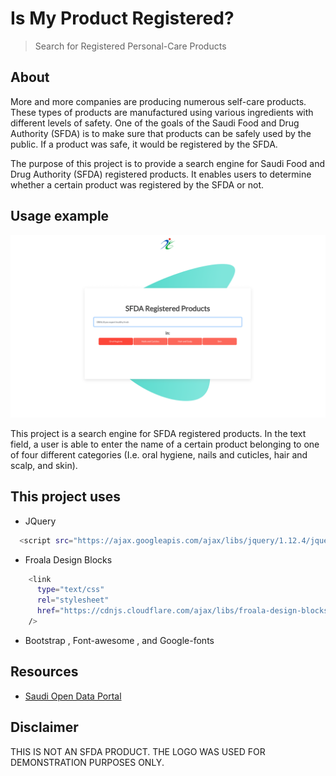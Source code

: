 # Is My Product Registered?

> Search for Registered Personal-Care Products

## About

More and more companies are producing numerous self-care products. These types of products are manufactured using various ingredients with different levels of safety.
One of the goals of the Saudi Food and Drug Authority (SFDA) is to make sure that products can be safely used by the public. If a product was safe, it would be registered by the SFDA.

The purpose of this project is to provide a search engine for Saudi Food and Drug Authority (SFDA) registered products. It enables users to determine whether a certain product was registered by the SFDA or not.

## Usage example

![](src/readme.png)

This project is a search engine for SFDA registered products. In the text field, a user is able to enter the name of a certain product belonging to one of four different categories (I.e. oral hygiene, nails and cuticles, hair and scalp, and skin).

## This project uses

- JQuery

```sh
  <script src="https://ajax.googleapis.com/ajax/libs/jquery/1.12.4/jquery.min.js"></script>
```

- Froala Design Blocks

```sh
    <link
      type="text/css"
      rel="stylesheet"
      href="https://cdnjs.cloudflare.com/ajax/libs/froala-design-blocks/2.0.0/css/froala_blocks.min.css"
    />
```

- Bootstrap , Font-awesome , and Google-fonts

## Resources

- [Saudi Open Data Portal ](https://www.data.gov.sa/Data/en/dataset?q=sfda)

## Disclaimer

THIS IS NOT AN SFDA PRODUCT. THE LOGO WAS USED FOR DEMONSTRATION PURPOSES ONLY.
